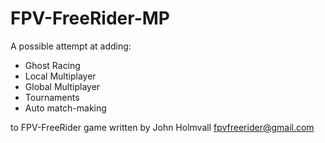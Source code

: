 # FPV-FreeRider-MP

A possible attempt at adding:

* Ghost Racing
* Local Multiplayer
* Global Multiplayer
* Tournaments
* Auto match-making

to FPV-FreeRider game written by John Holmvall <fpvfreerider@gmail.com>